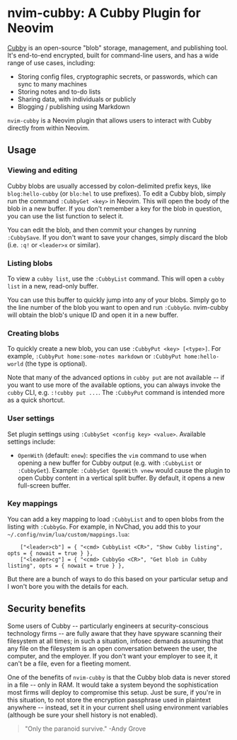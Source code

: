 
# nvim-cubby: A Cubby Plugin for Neovim

[Cubby](https://github.com/jwvictor/cubby) is an open-source "blob" storage, management, and publishing tool. It's end-to-end encrypted, built for command-line users, and has a wide range of use cases, including:

- Storing config files, cryptographic secrets, or passwords, which can sync to many machines
- Storing notes and to-do lists 
- Sharing data, with individuals or publicly
- Blogging / publishing using Markdown

`nvim-cubby` is a Neovim plugin that allows users to interact with Cubby directly from within Neovim.

## Usage

### Viewing and editing 

Cubby blobs are usually accessed by colon-delimited prefix keys, like `blog:hello-cubby` (or `blo:hel` to use prefixes). To edit a Cubby blob, simply run the command `:CubbyGet <key>` in Neovim. This will open the body of the blob in a new buffer. If you don't remember a key for the blob in question, you can use the list function to select it. 

You can edit the blob, and then commit your changes by running `:CubbySave`. If you don't want to save your changes, simply discard the blob (i.e. `:q!` or `<leader>x` or similar).

### Listing blobs

To view a `cubby list`, use the `:CubbyList` command. This will open a `cubby list` in a new, read-only buffer.

You can use this buffer to quickly jump into any of your blobs. Simply go to the line number of the blob you want to open and run `:CubbyGo`. nvim-cubby will obtain the blob's unique ID and open it in a new buffer. 

### Creating blobs

To quickly create a new blob, you can use `:CubbyPut <key> [<type>]`. For example, `:CubbyPut home:some-notes markdown` or `:CubbyPut home:hello-world` (the type is optional).

Note that many of the advanced options in `cubby put` are not available -- if you want to use more of the available options, you can always invoke the `cubby` CLI, e.g. `:!cubby put ...`. The `:CubbyPut` command is intended more as a quick shortcut. 

### User settings

Set plugin settings using `:CubbySet <config key> <value>`. Available settings include:

- `OpenWith` (default: `enew`): specifies the `vim` command to use when opening a new buffer for Cubby output (e.g. with `:CubbyList` or `:CubbyGet`). Example: `:CubbySet OpenWith vnew` would cause the plugin to open Cubby content in a vertical split buffer. By default, it opens a new full-screen buffer.

### Key mappings

You can add a key mapping to load `:CubbyList` and to open blobs from the listing with `:CubbyGo`. For example, in NvChad, you add this to your `~/.config/nvim/lua/custom/mappings.lua`:

```
    ["<leader>cb"] = { "<cmd> CubbyList <CR>", "Show Cubby listing", opts = { nowait = true } },
    ["<leader>cg"] = { "<cmd> CubbyGo <CR>", "Get blob in Cubby listing", opts = { nowait = true } },
```

But there are a bunch of ways to do this based on your particular setup and I won't bore you with the details for each.

## Security benefits

Some users of Cubby -- particularly engineers at security-conscious technology firms -- are fully aware that they have spyware scanning their filesystem at all times; in such a situation, infosec demands assuming that any file on the filesystem is an open conversation between the user, the computer, and the employer. If you don't want your employer to see it, it can't be a file, even for a fleeting moment. 

One of the benefits of `nvim-cubby` is that the Cubby blob data is never stored in a file -- only in RAM. It would take a system beyond the sophistication most firms will deploy to compromise this setup. Just be sure, if you're in this situation, to not store the encryption passphrase used in plaintext anywhere -- instead, set it in your current shell using environment variables (although be sure your shell history is not enabled).

> "Only the paranoid survive." -Andy Grove
